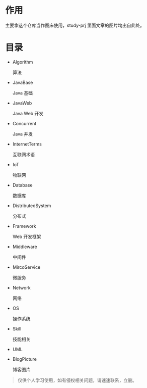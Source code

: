 # 作用

主要拿这个仓库当作图床使用，study-prj 里面文章的图片均出自此处。

# 目录

- Algorithm
  
  算法

- JavaBase 
  
  Java 基础

- JavaWeb 
  
  Java Web 开发

- Concurrent 
  
  Java 并发

- InternetTerms
  
  互联网术语

- IoT
  
  物联网

- Database 
  
  数据库

- DistributedSystem 
  
  分布式

- Framework 
  
  Web 开发框架

- Middleware 
  
  中间件

- MircoService 
  
  微服务

- Network 
  
  网络

- OS 
  
  操作系统

- Skill 
  
  技能相关

- UML

- BlogPicture
  
  博客图片

> 仅供个人学习使用，如有侵权相关问题，请速速联系，立删。
